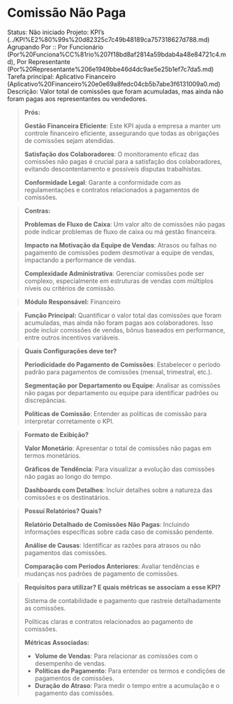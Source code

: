 # Comissão Não Paga

Status: Não iniciado
Projeto: KPI’s (../KPI%E2%80%99s%20d82325c7c49b48189ca757318627d788.md)
Agrupando Por :: Por Funcionário (Por%20Funciona%CC%81rio%207f18bd8af2814a59bdab4a48e84721c4.md), Por Representante (Por%20Representante%206e1949bbe46d4dc9ae5e25b1ef7c7da5.md)
Tarefa principal: Aplicativo Financeiro (Aplicativo%20Financeiro%20e0e69a8fedc04cb5b7abe3f6131009a0.md)
Descrição: Valor total de comissões que foram acumuladas, mas ainda não foram pagas aos representantes ou vendedores.

> **Prós:**
> 
> 
> **Gestão Financeira Eficiente**: Este KPI ajuda a empresa a manter um controle financeiro eficiente, assegurando que todas as obrigações de comissões sejam atendidas.
> 
> **Satisfação dos Colaboradores**: O monitoramento eficaz das comissões não pagas é crucial para a satisfação dos colaboradores, evitando descontentamento e possíveis disputas trabalhistas.
> 
> **Conformidade Legal**: Garante a conformidade com as regulamentações e contratos relacionados a pagamentos de comissões.
> 

> **Contras:**
> 
> 
> **Problemas de Fluxo de Caixa**: Um valor alto de comissões não pagas pode indicar problemas de fluxo de caixa ou má gestão financeira.
> 
> **Impacto na Motivação da Equipe de Vendas**: Atrasos ou falhas no pagamento de comissões podem desmotivar a equipe de vendas, impactando a performance de vendas.
> 
> **Complexidade Administrativa**: Gerenciar comissões pode ser complexo, especialmente em estruturas de vendas com múltiplos níveis ou critérios de comissão.
> 

> **Módulo Responsável:**
Financeiro
> 

> **Função Principal:**
Quantificar o valor total das comissões que foram acumuladas, mas ainda não foram pagas aos colaboradores. Isso pode incluir comissões de vendas, bônus baseados em performance, entre outros incentivos variáveis.
> 

> **Quais Configurações deve ter?**
> 
> 
> **Periodicidade do Pagamento de Comissões**: Estabelecer o período padrão para pagamentos de comissões (mensal, trimestral, etc.).
> 
> **Segmentação por Departamento ou Equipe**: Analisar as comissões não pagas por departamento ou equipe para identificar padrões ou discrepâncias.
> 
> **Políticas de Comissão**: Entender as políticas de comissão para interpretar corretamente o KPI.
> 

> **Formato de Exibição?**
> 
> 
> **Valor Monetário**: Apresentar o total de comissões não pagas em termos monetários.
> 
> **Gráficos de Tendência**: Para visualizar a evolução das comissões não pagas ao longo do tempo.
> 
> **Dashboards com Detalhes**: Incluir detalhes sobre a natureza das comissões e os destinatários.
> 

> **Possuí Relatórios? Quais?**
> 
> 
> **Relatório Detalhado de Comissões Não Pagas**: Incluindo informações específicas sobre cada caso de comissão pendente.
> 
> **Análise de Causas**: Identificar as razões para atrasos ou não pagamentos das comissões.
> 
> **Comparação com Períodos Anteriores**: Avaliar tendências e mudanças nos padrões de pagamento de comissões.
> 

> **Requisitos para utilizar? E quais métricas se associam a esse KPI?**
> 
> 
> Sistema de contabilidade e pagamento que rastreie detalhadamente as comissões.
> 
> Políticas claras e contratos relacionados ao pagamento de comissões.
> 
> **Métricas Associadas:**
> 
> - **Volume de Vendas**: Para relacionar as comissões com o desempenho de vendas.
> - **Políticas de Pagamento**: Para entender os termos e condições de pagamentos de comissões.
> - **Duração do Atraso**: Para medir o tempo entre a acumulação e o pagamento das comissões.